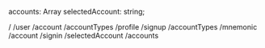 accounts: Array<KeyStore>
selectedAccount: string;




/
    /user
        /account
        /accountTypes
        /profile
    /signup
        /accountTypes
        /mnemonic
        /account
    /signin
        /selectedAccount
    /accounts
